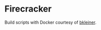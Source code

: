 # Firecracker

Build scripts with Docker courtesy of [bkleiner](https://github.com/bkleiner/ubuntu-firecracker).
